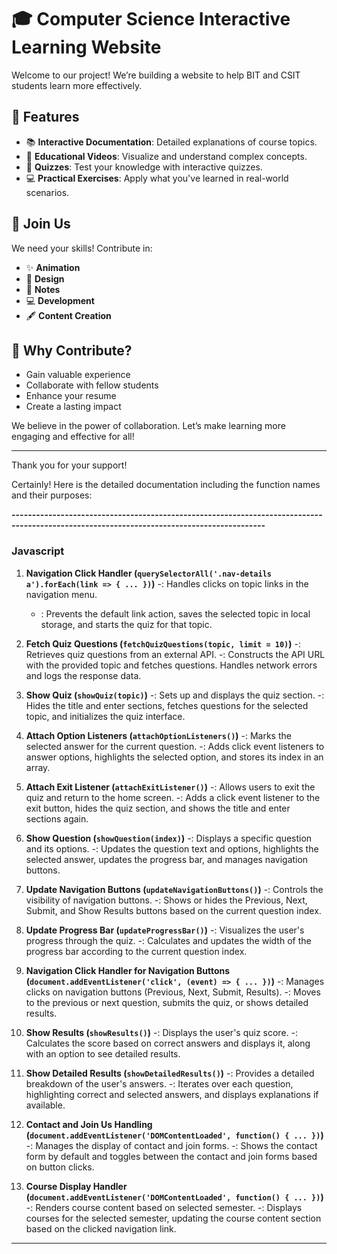 # 🎓 Computer Science Interactive Learning Website

Welcome to our project! We’re building a website to help BIT and CSIT students learn more effectively.

## 🌟 Features

- 📚 **Interactive Documentation**: Detailed explanations of course topics.
- 🎥 **Educational Videos**: Visualize and understand complex concepts.
- 📝 **Quizzes**: Test your knowledge with interactive quizzes.
- 💻 **Practical Exercises**: Apply what you've learned in real-world scenarios.

## 📢 Join Us

We need your skills! Contribute in:
- ✨ **Animation**
- 🎨 **Design**
- 📝 **Notes**
- 💻 **Development**
- 🖋️ **Content Creation**

## 🤝 Why Contribute?

- Gain valuable experience
- Collaborate with fellow students
- Enhance your resume
- Create a lasting impact

We believe in the power of collaboration. Let’s make learning more engaging and effective for all!

---

Thank you for your support!



Certainly! Here is the detailed documentation including the function names and their purposes:

**------------------------------------------------------------------------------------------------------------------------------------------**

### Javascript

1. **Navigation Click Handler (`querySelectorAll('.nav-details a').forEach(link => { ... })`)**
   -: Handles clicks on topic links in the navigation menu.
   - : Prevents the default link action, saves the selected topic in local storage, and starts the quiz for that topic.

2. **Fetch Quiz Questions (`fetchQuizQuestions(topic, limit = 10)`)**
   -: Retrieves quiz questions from an external API.
   -: Constructs the API URL with the provided topic and fetches questions. Handles network errors and logs the response data.

3. **Show Quiz (`showQuiz(topic)`)**
   -: Sets up and displays the quiz section.
   -: Hides the title and enter sections, fetches questions for the selected topic, and initializes the quiz interface.

4. **Attach Option Listeners (`attachOptionListeners()`)**
   -: Marks the selected answer for the current question.
   -: Adds click event listeners to answer options, highlights the selected option, and stores its index in an array.

5. **Attach Exit Listener (`attachExitListener()`)**
   -: Allows users to exit the quiz and return to the home screen.
   -: Adds a click event listener to the exit button, hides the quiz section, and shows the title and enter sections again.

6. **Show Question (`showQuestion(index)`)**
   -: Displays a specific question and its options.
   -: Updates the question text and options, highlights the selected answer, updates the progress bar, and manages navigation buttons.

7. **Update Navigation Buttons (`updateNavigationButtons()`)**
   -: Controls the visibility of navigation buttons.
   -: Shows or hides the Previous, Next, Submit, and Show Results buttons based on the current question index.

8. **Update Progress Bar (`updateProgressBar()`)**
   -: Visualizes the user's progress through the quiz.
   -: Calculates and updates the width of the progress bar according to the current question index.

9. **Navigation Click Handler for Navigation Buttons (`document.addEventListener('click', (event) => { ... })`)**
   -: Manages clicks on navigation buttons (Previous, Next, Submit, Results).
   -: Moves to the previous or next question, submits the quiz, or shows detailed results.

10. **Show Results (`showResults()`)**
    -: Displays the user's quiz score.
    -: Calculates the score based on correct answers and displays it, along with an option to see detailed results.

11. **Show Detailed Results (`showDetailedResults()`)**
    -: Provides a detailed breakdown of the user's answers.
    -: Iterates over each question, highlighting correct and selected answers, and displays explanations if available.

12. **Contact and Join Us Handling (`document.addEventListener('DOMContentLoaded', function() { ... })`)**
    -: Manages the display of contact and join forms.
    -: Shows the contact form by default and toggles between the contact and join forms based on button clicks.

13. **Course Display Handler (`document.addEventListener('DOMContentLoaded', function() { ... })`)**
    -: Renders course content based on selected semester.
    -: Displays courses for the selected semester, updating the course content section based on the clicked navigation link.

---

